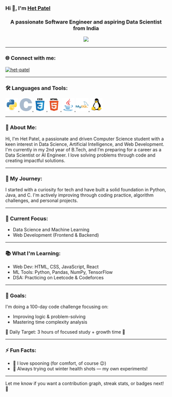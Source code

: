 ### Hi 👋, I'm [Het Patel](https://linktr.ee/het_1109)
<h3 align="center">A passionate Software Engineer and aspiring Data Scientist from India</h3>



<p align="center">
  <img src="https://media.giphy.com/media/v1.Y2lkPTc5MGI3NjExdndsYWd0YWM4eXNuaHVqZjh0NnBuaGxpeGF0aHc1MDBuZ3Yzd2J3OCZlcD12MV9naWZzX3NlYXJjaCZjdD1n/bHSkKRvkRvy5chUBBp/giphy.gif" width="600"/>
</p>

---

### 🌐 Connect with me:
<p align="left">
  <a href="https://www.linkedin.com/in/het-patel-11s2004" target="blank">
    <img align="center" src="https://raw.githubusercontent.com/rahuldkjain/github-profile-readme-generator/master/src/images/icons/Social/linked-in-alt.svg" alt="het-patel" height="30" width="40" />
  </a>
</p>

---

### 🛠️ Languages and Tools:
<p align="left">
  <a href="https://www.python.org" target="_blank" rel="noreferrer">
    <img src="https://raw.githubusercontent.com/devicons/devicon/master/icons/python/python-original.svg" alt="python" width="40" height="40"/>
  </a>
  <a href="https://www.cprogramming.com/" target="_blank" rel="noreferrer">
    <img src="https://raw.githubusercontent.com/devicons/devicon/master/icons/c/c-original.svg" alt="c" width="40" height="40"/>
  </a>
  <a href="https://www.w3schools.com/css/" target="_blank" rel="noreferrer">
    <img src="https://raw.githubusercontent.com/devicons/devicon/master/icons/css3/css3-original-wordmark.svg" alt="css3" width="40" height="40"/>
  </a>
  <a href="https://www.w3.org/html/" target="_blank" rel="noreferrer">
    <img src="https://raw.githubusercontent.com/devicons/devicon/master/icons/html5/html5-original-wordmark.svg" alt="html5" width="40" height="40"/>
  </a>
  <a href="https://www.java.com" target="_blank" rel="noreferrer">
    <img src="https://raw.githubusercontent.com/devicons/devicon/master/icons/java/java-original.svg" alt="java" width="40" height="40"/>
  </a>
  <a href="https://www.mysql.com/" target="_blank" rel="noreferrer">
    <img src="https://raw.githubusercontent.com/devicons/devicon/master/icons/mysql/mysql-original-wordmark.svg" alt="mysql" width="40" height="40"/>
  </a>
  <a href="https://www.linux.org/" target="_blank" rel="noreferrer">
    <img src="https://raw.githubusercontent.com/devicons/devicon/master/icons/linux/linux-original.svg" alt="linux" width="40" height="40"/>
  </a>
</p>

---

### 📌 About Me:
Hi, I'm Het Patel, a passionate and driven Computer Science student with a keen interest in Data Science, Artificial Intelligence, and Web Development. I'm currently in my 2nd year of B.Tech, and I’m preparing for a career as a Data Scientist or AI Engineer. I love solving problems through code and creating impactful solutions.

---

### 🚀 My Journey:
I started with a curiosity for tech and have built a solid foundation in Python, Java, and C. I'm actively improving through coding practice, algorithm challenges, and personal projects.

---

### 🎯 Current Focus:
- Data Science and Machine Learning  
- Web Development (Frontend & Backend)  

---

### 📚 What I'm Learning:
- Web Dev: HTML, CSS, JavaScript, React  
- ML Tools: Python, Pandas, NumPy, TensorFlow  
- DSA: Practicing on Leetcode & Codeforces  

---

### 🎯 Goals:
I'm doing a 100-day code challenge focusing on:
- Improving logic & problem-solving  
- Mastering time complexity analysis  

📆 Daily Target: 3 hours of focused study + growth time 💪  

---

### ⚡ Fun Facts:
- 🥄 I love spooning (for comfort, of course 😉)  
- 🧃 Always trying out winter health shots — my own experiments!

---

Let me know if you want a contribution graph, streak stats, or badges next! 💖
